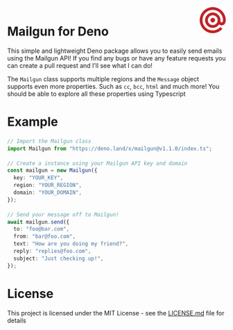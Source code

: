 <a href="https://github.com/Schotsl/Mailgun">
    <img src="logo.svg" alt="Mailgun logo" title="Mailgun" align="right" height="60" />
</a>

# Mailgun for Deno

This simple and lightweight Deno package allows you to easily send emails using
the Mailgun API! If you find any bugs or have any feature requests you can
create a pull request and I’ll see what I can do!

The `Mailgun` class supports multiple regions and the `Message` object supports
even more properties. Such as `cc`, `bcc`, `html` and much more! You should be
able to explore all these properties using Typescript

# Example

```typescript
// Import the Mailgun class
import Mailgun from "https://deno.land/x/mailgun@v1.1.0/index.ts";

// Create a instance using your Mailgun API key and domain
const mailgun = new Mailgun({
  key: "YOUR_KEY",
  region: "YOUR_REGION",
  domain: "YOUR_DOMAIN",
});

// Send your message off to Mailgun!
await mailgun.send({
  to: "foo@bar.com",
  from: "bar@foo.com",
  text: "How are you doing my friend?",
  reply: "replies@foo.com",
  subject: "Just checking up!",
});
```

# License

This project is licensed under the MIT License - see the
[LICENSE.md](LICENSE.md) file for details

